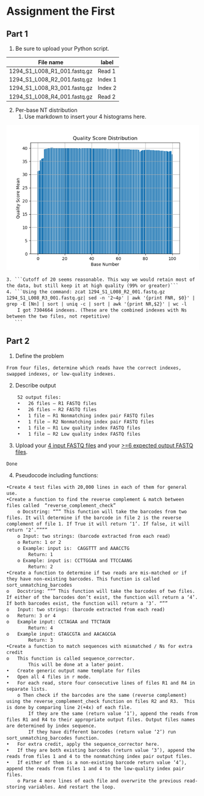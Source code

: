 # Assignment the First

## Part 1
1. Be sure to upload your Python script.

| File name | label |
|---|---|
| 1294_S1_L008_R1_001.fastq.gz |Read 1 |
| 1294_S1_L008_R2_001.fastq.gz |Index 1 |
| 1294_S1_L008_R3_001.fastq.gz |Index 2 |
| 1294_S1_L008_R4_001.fastq.gz |Read 2 |

2. Per-base NT distribution
    1. Use markdown to insert your 4 histograms here.


![Test Image 1](https://github.com/jjacobson95/Demultiplexing-Bi622/blob/master/Assignment-the-first/Demultiplexing_the_first_histograms/histogram_R1.png)


    3. ```Cutoff of 20 seems reasonable. This way we would retain most of the data, but still keep it at high quality (99% or greater)```
    4. ```Using the command: zcat 1294_S1_L008_R2_001.fastq.gz 1294_S1_L008_R3_001.fastq.gz| sed -n '2~4p' | awk '{print FNR, $0}' | grep -E [Nn] | sort | uniq -c | sort | awk '{print NR,$2}' | wc -l
		I got 7304664 indexes. (These are the combined indexes with Ns between the two files, not repetitive)
       ```
    
## Part 2
1. Define the problem
```
From four files, determine which reads have the correct indexes, swapped indexes, or low-quality indexes. 
```
2. Describe output
```
	52 output files:
	•	26 files – R1 FASTQ files
	•	26 files – R2 FASTQ files
	•	1 file – R1 Nonmatching index pair FASTQ files
	•	1 file – R2 Nonmatching index pair FASTQ files
	•	1 file – R1 Low quality index FASTQ files
	•	1 file – R2 Low quality index FASTQ files
```

3. Upload your [4 input FASTQ files](../TEST-input_FASTQ) and your [>=6 expected output FASTQ files](../TEST-output_FASTQ).
``` 
Done
```
4. Pseudocode including functions:
```
•Create 4 test files with 20,000 lines in each of them for general use.
•Create a function to find the reverse complement & match between files called  “reverse_complement_check”
	o Docstring: “”” This function will take the barcodes from two files. It will determine if the barcode in file 2 is the reverse complement of file 1. If True it will return ‘1’. If false, it will return ‘2’.””””
	o Input: two strings: (barcode extracted from each read)
	o Return: 1 or 2
	o Example: input is:  CAGGTTT and AAACCTG
		Return: 1
	o Example: input is: CCTTGGAA and TTCCAANG
		Return: 2
•Create a function to determine if two reads are mis-matched or if they have non-existing barcodes. This function is called sort_unmatching_barcodes
o	Docstring: “”” This function will take the barcodes of two files. If either of the barcodes don’t exist, the function will return a ‘4’. If both barcodes exist, the function will return a ‘3’. “””
o	Input: two strings: (barcode extracted from each read)
o	Return: 3 or 4
o	Example input: CCTAGAA and TTCTAGN
		Return: 4
o	Example input: GTAGCGTA and AACAGCGA
		Return: 3
•Create a function to match sequences with mismatched / Ns for extra credit
o	This function is called sequence_corrector. 
		This will be done at a later point.
•	Create generic output name template for files
•	Open all 4 files in r mode.
•	For each read, store four consecutive lines of files R1 and R4 in separate lists.
	o Then check if the barcodes are the same (reverse complement) using the reverse_complement_check function on files R2 and R3.  This is done by comparing line 2(+4x) of each file.
		If they are the same (return value ‘1’), append the reads from files R1 and R4 to their appropriate output files. Output files names are determined by index sequence.
		If they have different barcodes (return value ‘2’) run sort_unmatching_barcodes function.
•	For extra credit, apply the sequence_corrector here.
•	If they are both existing barcodes (return value ‘3’), append the reads from files 1 and 4 to the nonmatching index pair output files. 
•	If either of them is a non-existing barcode return value ‘4’), append the reads from files 1 and 4 to the low-quality index pair files.
	o Parse 4 more lines of each file and overwrite the previous read-storing variables. And restart the loop.
```

